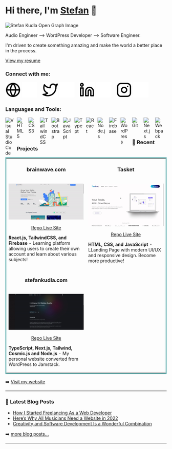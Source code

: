 # Hi there, I'm [Stefan][website] 👋

<img align="center" src="https://imgix.cosmicjs.com/aa17b160-d149-11ec-9f12-9bd712c1ee68-stefankudlagithubbanner.png" alt="Stefan Kudla Open Graph Image" />

Audio Engineer --> WordPress Developer --> Software Engineer.

I'm driven to create something amazing and make the world a better place in the process.

[View my resume](https://imgix.cosmicjs.com/cc2a92d0-d14a-11ec-9f12-9bd712c1ee68-StefanKudlaResume.pdf)

### Connect with me:

[![website](./img/globe-light.svg)](https://stefankudla.com#gh-light-mode-only)
[![website](./img/globe-dark.svg)](https://stefankudla.com#gh-dark-mode-only)
&nbsp;&nbsp;
[![website](./img/twitter-light.svg)](https://twitter.com/stefankudla#gh-light-mode-only)
[![website](./img/twitter-dark.svg)](https://twitter.com/stefankudla#gh-dark-mode-only)
&nbsp;&nbsp;
[![website](./img/linkedin-light.svg)](https://linkedin.com/in/stefankudla#gh-light-mode-only)
[![website](./img/linkedin-dark.svg)](https://linkedin.com/in/stefankudla#gh-dark-mode-only)
&nbsp;&nbsp;
[![website](./img/instagram-light.svg)](https://instagram.com/stefankudla#gh-light-mode-only)
[![website](./img/instagram-dark.svg)](https://instagram.com/stefankudla#gh-dark-mode-only)

### Languages and Tools:

<img align="left" alt="Visual Studio Code" width="26px" src="https://cdn.jsdelivr.net/gh/devicons/devicon/icons/vscode/vscode-original.svg" style="padding-right:10px;" />
<img align="left" alt="HTML5" width="26px" src="https://cdn.jsdelivr.net/gh/devicons/devicon/icons/html5/html5-original.svg" style="padding-right:10px;" />
<img align="left" alt="CSS3" width="26px" src="https://cdn.jsdelivr.net/gh/devicons/devicon/icons/css3/css3-original.svg" style="padding-right:10px;" />
<img align="left" alt="TailwindCSS" width="26px" src="https://cdn.jsdelivr.net/gh/devicons/devicon/icons/tailwindcss/tailwindcss-plain.svg" style="padding-right:10px;" />
<img align="left" alt="Bootstrap" width="26px" src="https://cdn.jsdelivr.net/gh/devicons/devicon/icons/bootstrap/bootstrap-plain.svg" style="padding-right:10px;" />
<img align="left" alt="JavaScript" width="26px" src="https://cdn.jsdelivr.net/gh/devicons/devicon/icons/javascript/javascript-original.svg" style="padding-right:10px;" />
<img align="left" alt="Typept" width="26px" src="https://cdn.jsdelivr.net/gh/devicons/devicon/icons/typescript/typescript-plain.svg" style="padding-right:10px;" />
<img align="left" alt="React" width="26px" src="https://cdn.jsdelivr.net/gh/devicons/devicon/icons/react/react-original.svg" style="padding-right:10px;" />
<img align="left" alt="Node.js" width="26px" src="https://cdn.jsdelivr.net/gh/devicons/devicon/icons/nodejs/nodejs-original.svg" style="padding-right:10px;" />
<img align="left" alt="Firebase"width="26px" src="https://cdn.jsdelivr.net/gh/devicons/devicon/icons/firebase/firebase-plain.svg" style="padding-right:10px;" />
<img align="left" alt="WordPress" width="26px" src="https://cdn.jsdelivr.net/gh/devicons/devicon/icons/wordpress/wordpress-plain.svg" style="padding-right:10px;" />
<img align="left" alt="Git" width="26px" src="https://cdn.jsdelivr.net/gh/devicons/devicon/icons/git/git-original.svg" style="padding-right:10px;" />
<img align="left" alt="Next.js" width="26px" src="https://cdn.jsdelivr.net/gh/devicons/devicon/icons/nextjs/nextjs-original.svg" style="padding-right:10px;" />
<img align="left" alt="Webpack" width="26px" src="https://cdn.jsdelivr.net/gh/devicons/devicon/icons/webpack/webpack-original.svg" style="padding-right:10px;" />

<br />

---

### 📕 Recent Projects

<!-- PROJECT:START -->

<table bordercolor="#66b2b2">
  
  <tr>
    <td width="50%" valign="top">
      <h3 align="center">brainwave.com</h3>
        <br />
        <a target="_blank" href="https://brainwave2.netlify.app/">
            <img src="img/brainwave.gif" width="100%" alt="Learning App" />
        </a>
        <br />
        <p align="center">
          
  <a href="https://github.com/stefkudla/brainwave-2" target="_blank">
    Repo
  </a>  
  <a href="https://brainwave2.netlify.app/" target="_blank">
    Live Site
  </a>
      </p>
      <p><strong>React.js, TailwindCSS, and Firebase</strong> - Learning platform allowing users to create their own account and learn about various subjects!</p>
    </td>
    <td width="50%" valign="top">
      <h3 align="center">Tasket</h3>
        <br />
        <a target="_blank" href="https://tasket.netlify.app/">
            <img src="img/tasket.gif" width="100%" alt="Task App" />
        </a>
        <br />
        <p align="center">
          
  <a href="https://github.com/stefkudla/tasket-landing-page" target="_blank">
    Repo
  </a>  
  <a href="https://tasket.netlify.app/" target="_blank">
    Live Site
  </a>
      </p>
      <p><strong>HTML, CSS, and JavaScript</strong> - LLanding Page with modern UI/UX and responsive design. Become more productive!</p>
    </td>
  </tr>
 
  <tr>
    <td width="50%" valign="top">
      <h3 align="center">stefankudla.com</h3>
        <br />
        <a target="_blank" href="https://stefankudla.com/">
            <img src="img/stefankudlacom.gif" width="100%" alt="Stefan Kudla Dot Com" />
        </a>
        <br />
        <p align="center">
          
  <a href="https://github.com/stefkudla/stefankudla.com" target="_blank">
    Repo
  </a>  
  <a href="https://stefankudla.com/" target="_blank">
    Live Site
  </a>
      </p>
      <p><strong>TypeScript, Next.js, Tailwind, Cosmic.js and Node.js</strong> - My personal website converted from WordPress to Jamstack.</p>
    </td>
  </tr>
</table>

<!-- PROJECT:END -->

➡️ [Visit my website](https://stefankudla.com/)

---

### 📕 Latest Blog Posts

<!-- BLOG-POST-LIST:START -->

- [How I Started Freelancing As a Web Developer](https://stefankudla.com/posts/how-i-started-freelancing-as-a-web-developer-in-2022)
- [Here’s Why All Musicians Need a Website in 2022](https://stefankudla.com/posts/heres-why-all-musicians-need-a-website-in-2022)
- [Creativity and Software Development Is a Wonderful Combination](https://stefankudla.com/posts/creativity-and-software-development-is-a-wonderful-combination)

<!-- BLOG-POST-LIST:END -->

➡️ [more blog posts...](https://stefankudla.com/posts)

---

[website]: https://stefankudla.com
[beatstore]: https://eversense.beatstars.com/
[spotifykp]: https://open.spotify.com/artist/1CSRNVYpoL50ukBdbFR3vp?si=k_6V5YaiRkideq14-IPSeA
[twitter]: https://twitter.com/stefankudla
[instagram]: https://instagram.com/stefankudla
[linkedin]: https://linkedin.com/in/stefankudla
